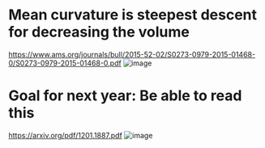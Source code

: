 # Mean curvature is steepest descent for decreasing the volume

https://www.ams.org/journals/bull/2015-52-02/S0273-0979-2015-01468-0/S0273-0979-2015-01468-0.pdf
![image](https://user-images.githubusercontent.com/43385748/206869487-ddb652cf-8535-4483-9ba0-41dbbf0747c3.png)


# Goal for next year: Be able to read this
https://arxiv.org/pdf/1201.1887.pdf
![image](https://user-images.githubusercontent.com/43385748/206869942-77886d28-7960-44af-8609-483708b1a6ba.png)
